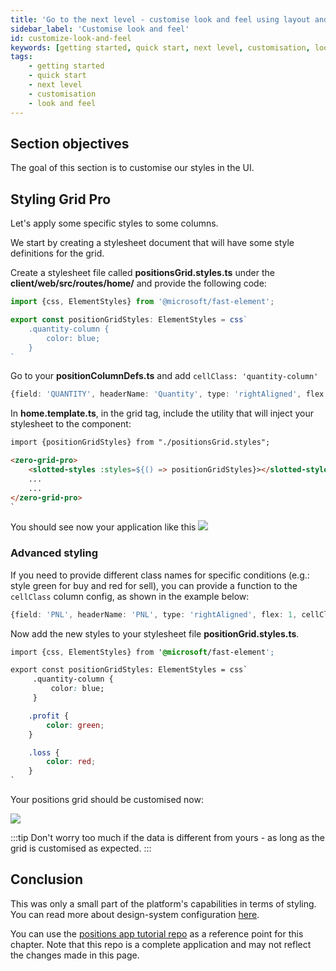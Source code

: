 ```yaml
---
title: 'Go to the next level - customise look and feel using layout and styles'
sidebar_label: 'Customise look and feel'
id: customize-look-and-feel
keywords: [getting started, quick start, next level, customisation, look and feel]
tags:
    - getting started
    - quick start
    - next level
    - customisation
    - look and feel
---
```


## Section objectives
The goal of this section is to customise our styles in the UI.

## Styling Grid Pro

Let's apply some specific styles to some columns.

We start by creating a stylesheet document that will have some style definitions for the grid.

Create a stylesheet file called **positionsGrid.styles.ts** under the **client/web/src/routes/home/** and provide the following code:

```typescript title='positionsGrid.styles.ts'
import {css, ElementStyles} from '@microsoft/fast-element';

export const positionGridStyles: ElementStyles = css`
    .quantity-column {
        color: blue;
    }
`
```

Go to your **positionColumnDefs.ts** and add `cellClass: 'quantity-column'`

```typescript title="positionColumnDefs.ts"
{field: 'QUANTITY', headerName: 'Quantity', type: 'rightAligned', flex: 1, cellClass: 'quantity-column', enableCellChangeFlash: true},
```

In **home.template.ts**, in the grid tag, include the utility that will inject your stylesheet to the component:

```html {1,4} title='home.template.ts'
import {positionGridStyles} from "./positionsGrid.styles";

<zero-grid-pro>
    <slotted-styles :styles=${() => positionGridStyles}></slotted-styles>
    ...
    ...
</zero-grid-pro>
`
```
You should see now your application like this
![](/img/grid-customized.png)


### Advanced styling
If you need to provide different class names for specific conditions (e.g.: style green for buy and red for sell), you can provide a function to the `cellClass` column config, as shown in the example below:

```typescript title="positionColumnDefs.ts"
{field: 'PNL', headerName: 'PNL', type: 'rightAligned', flex: 1, cellClass: (params) => params.value > 0 ? 'profit' : 'loss', enableCellChangeFlash: true},
```

Now add the new styles to your stylesheet file **positionGrid.styles.ts**.

```css {8-14} title='positionsGrid.styles.ts'
import {css, ElementStyles} from '@microsoft/fast-element';

export const positionGridStyles: ElementStyles = css`
     .quantity-column {
         color: blue;
     }

    .profit {
        color: green;
    }

    .loss {
        color: red;
    }
`
```

Your positions grid should be customised now:

![](/img/positions-grid-with-customisation.png)

:::tip
Don't worry too much if the data is different from yours - as long as the grid is customised as expected.
:::

<!--

## Layout
By default, all elements on screen will use `display: block`, but we can easily customise it using our custom component that supports responsive web design.

```html
<foundation-flex-layout class="flex-row flex-sm-column spacing-2x">
    <!--content-->
<!-- </foundation-flex-layout>
```

In the [next section](./15_dynamic_layout.md) you'll have the option to add a dynamic layout to replace the current fixed layout.
-->

## Conclusion
This was only a small part of the platform's capabilities in terms of styling. You can read more about design-system configuration [here](web/design-systems/introduction/).

You can use the [positions app tutorial repo](https://github.com/genesiscommunitysuccess/positions-app-tutorial/tree/Complete_positions_app/client/web/src/routes/home) as a reference point for this chapter. Note that this repo is a complete application and may not reflect the changes made in this page.
